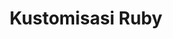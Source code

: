 ---
title: Kustomisasi Ruby
parent: Referensi
nav_order: 17
layout: default
permalink: id/kustomisasi-ruby.html
---